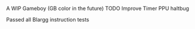 A WIP Gameboy (GB color in the future) 
TODO
Improve 
Timer 
PPU
haltbug


Passed all Blargg instruction tests
